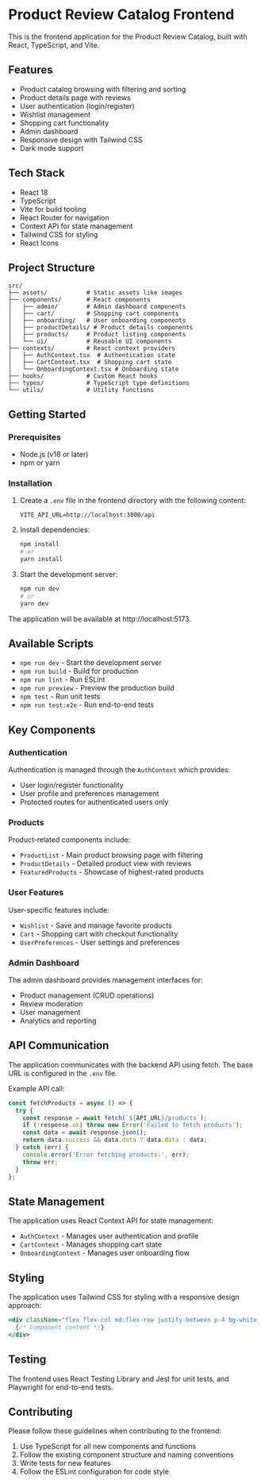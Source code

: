 # Product Review Catalog Frontend

This is the frontend application for the Product Review Catalog, built with React, TypeScript, and Vite.

## Features

- Product catalog browsing with filtering and sorting
- Product details page with reviews
- User authentication (login/register)
- Wishlist management
- Shopping cart functionality
- Admin dashboard
- Responsive design with Tailwind CSS
- Dark mode support

## Tech Stack

- React 18
- TypeScript
- Vite for build tooling
- React Router for navigation
- Context API for state management
- Tailwind CSS for styling
- React Icons

## Project Structure

```
src/
├── assets/           # Static assets like images
├── components/       # React components
│   ├── admin/        # Admin dashboard components
│   ├── cart/         # Shopping cart components
│   ├── onboarding/   # User onboarding components
│   ├── productDetails/ # Product details components
│   ├── products/     # Product listing components
│   └── ui/           # Reusable UI components
├── contexts/         # React context providers
│   ├── AuthContext.tsx  # Authentication state
│   ├── CartContext.tsx  # Shopping cart state
│   └── OnboardingContext.tsx # Onboarding state
├── hooks/            # Custom React hooks
├── types/            # TypeScript type definitions
└── utils/            # Utility functions
```

## Getting Started

### Prerequisites

- Node.js (v18 or later)
- npm or yarn

### Installation

1. Create a `.env` file in the frontend directory with the following content:
   ```
   VITE_API_URL=http://localhost:3000/api
   ```

2. Install dependencies:
   ```bash
   npm install
   # or
   yarn install
   ```

3. Start the development server:
   ```bash
   npm run dev
   # or
   yarn dev
   ```

The application will be available at http://localhost:5173.

## Available Scripts

- `npm run dev` - Start the development server
- `npm run build` - Build for production
- `npm run lint` - Run ESLint
- `npm run preview` - Preview the production build
- `npm test` - Run unit tests
- `npm run test:e2e` - Run end-to-end tests

## Key Components

### Authentication

Authentication is managed through the `AuthContext` which provides:
- User login/register functionality
- User profile and preferences management
- Protected routes for authenticated users only

### Products

Product-related components include:
- `ProductList` - Main product browsing page with filtering
- `ProductDetails` - Detailed product view with reviews
- `FeaturedProducts` - Showcase of highest-rated products

### User Features

User-specific features include:
- `Wishlist` - Save and manage favorite products
- `Cart` - Shopping cart with checkout functionality
- `UserPreferences` - User settings and preferences

### Admin Dashboard

The admin dashboard provides management interfaces for:
- Product management (CRUD operations)
- Review moderation
- User management
- Analytics and reporting

## API Communication

The application communicates with the backend API using fetch. The base URL is configured in the `.env` file.

Example API call:
```typescript
const fetchProducts = async () => {
  try {
    const response = await fetch(`${API_URL}/products`);
    if (!response.ok) throw new Error('Failed to fetch products');
    const data = await response.json();
    return data.success && data.data ? data.data : data;
  } catch (err) {
    console.error('Error fetching products:', err);
    throw err;
  }
};
```

## State Management

The application uses React Context API for state management:

- `AuthContext` - Manages user authentication and profile
- `CartContext` - Manages shopping cart state
- `OnboardingContext` - Manages user onboarding flow

## Styling

The application uses Tailwind CSS for styling with a responsive design approach:

```jsx
<div className="flex flex-col md:flex-row justify-between p-4 bg-white dark:bg-gray-800 rounded-lg shadow">
  {/* Component content */}
</div>
```

## Testing

The frontend uses React Testing Library and Jest for unit tests, and Playwright for end-to-end tests.

## Contributing

Please follow these guidelines when contributing to the frontend:

1. Use TypeScript for all new components and functions
2. Follow the existing component structure and naming conventions
3. Write tests for new features
4. Follow the ESLint configuration for code style